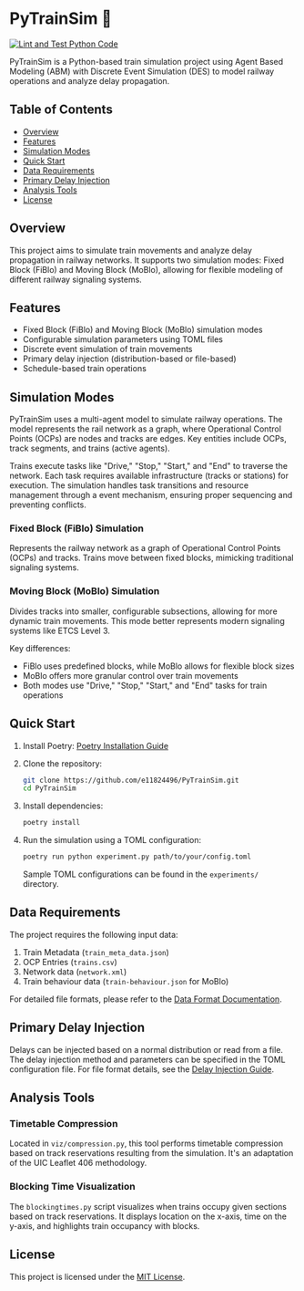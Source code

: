 # PyTrainSim 🚂

[![Lint and Test Python Code](https://github.com/e11824496/PyTrainSim/actions/workflows/lintAndTest.yml/badge.svg?branch=main)](https://github.com/e11824496/PyTrainSim/actions/workflows/lintAndTest.yml)

PyTrainSim is a Python-based train simulation project using Agent Based Modeling (ABM) with Discrete Event Simulation (DES) to model railway operations and analyze delay propagation.

## Table of Contents

- [Overview](#overview)
- [Features](#features)
- [Simulation Modes](#simulation-modes)
- [Quick Start](#quick-start)
- [Data Requirements](#data-requirements)
- [Primary Delay Injection](#primary-delay-injection)
- [Analysis Tools](#analysis-tools)
- [License](#license)

## Overview

This project aims to simulate train movements and analyze delay propagation in railway networks. It supports two simulation modes: Fixed Block (FiBlo) and Moving Block (MoBlo), allowing for flexible modeling of different railway signaling systems.

## Features

- Fixed Block (FiBlo) and Moving Block (MoBlo) simulation modes
- Configurable simulation parameters using TOML files
- Discrete event simulation of train movements
- Primary delay injection (distribution-based or file-based)
- Schedule-based train operations

## Simulation Modes

PyTrainSim uses a multi-agent model to simulate railway operations. The model represents the rail network as a graph, where Operational Control Points (OCPs) are nodes and tracks are edges. Key entities include OCPs, track segments, and trains (active agents).

Trains execute tasks like "Drive," "Stop," "Start," and "End" to traverse the network. Each task requires available infrastructure (tracks or stations) for execution. The simulation handles task transitions and resource management through a event mechanism, ensuring proper sequencing and preventing conflicts.

### Fixed Block (FiBlo) Simulation

Represents the railway network as a graph of Operational Control Points (OCPs) and tracks. Trains move between fixed blocks, mimicking traditional signaling systems.

### Moving Block (MoBlo) Simulation

Divides tracks into smaller, configurable subsections, allowing for more dynamic train movements. This mode better represents modern signaling systems like ETCS Level 3.

Key differences:

- FiBlo uses predefined blocks, while MoBlo allows for flexible block sizes
- MoBlo offers more granular control over train movements
- Both modes use "Drive," "Stop," "Start," and "End" tasks for train operations

## Quick Start

1. Install Poetry: [Poetry Installation Guide](https://python-poetry.org/docs/#installation)
2. Clone the repository:

   ```bash
   git clone https://github.com/e11824496/PyTrainSim.git
   cd PyTrainSim
   ```

3. Install dependencies:

   ```bash
   poetry install
   ```

4. Run the simulation using a TOML configuration:

   ```bash
   poetry run python experiment.py path/to/your/config.toml
   ```

   Sample TOML configurations can be found in the `experiments/` directory.

## Data Requirements

The project requires the following input data:

1. Train Metadata (`train_meta_data.json`)
2. OCP Entries (`trains.csv`)
3. Network data (`network.xml`)
4. Train behaviour data (`train-behaviour.json` for MoBlo)

For detailed file formats, please refer to the [Data Format Documentation](./docs/data-format.md).

## Primary Delay Injection

Delays can be injected based on a normal distribution or read from a file. The delay injection method and parameters can be specified in the TOML configuration file. For file format details, see the [Delay Injection Guide](./docs/delay-injection.md).

## Analysis Tools

### Timetable Compression

Located in `viz/compression.py`, this tool performs timetable compression based on track reservations resulting from the simulation. It's an adaptation of the UIC Leaflet 406 methodology.

### Blocking Time Visualization

The `blockingtimes.py` script visualizes when trains occupy given sections based on track reservations. It displays location on the x-axis, time on the y-axis, and highlights train occupancy with blocks.

## License

This project is licensed under the [MIT License](./LICENSE).
